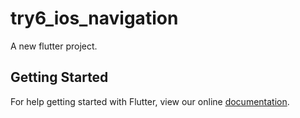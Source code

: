 # try6_ios_navigation

A new flutter project.

## Getting Started

For help getting started with Flutter, view our online
[documentation](http://flutter.io/).

